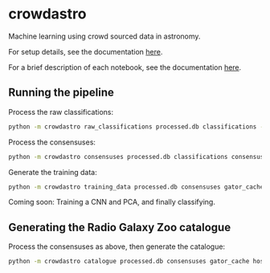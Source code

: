 # crowdastro
Machine learning using crowd sourced data in astronomy.

For setup details, see the documentation [here](docs/setup.md).

For a brief description of each notebook, see the documentation [here](docs/notebooks.md).

## Running the pipeline

Process the raw classifications:

```bash
python -m crowdastro raw_classifications processed.db classifications --atlas
```

Process the consensuses:

```bash
python -m crowdastro consensuses processed.db classifications consensuses --atlas
```

Generate the training data:

```bash
python -m crowdastro training_data processed.db consensuses gator_cache training.h5 --atlas
```

Coming soon: Training a CNN and PCA, and finally classifying.

## Generating the Radio Galaxy Zoo catalogue

Process the consensuses as above, then generate the catalogue:

```bash
python -m crowdastro catalogue processed.db consensuses gator_cache hosts radio_components --atlas
```
